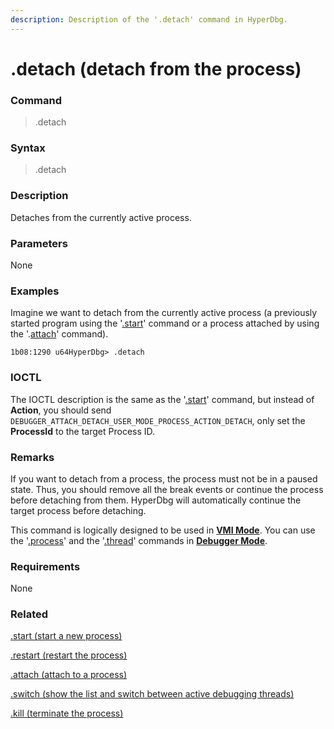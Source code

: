 ```yaml
---
description: Description of the '.detach' command in HyperDbg.
---
```


# .detach (detach from the process)

### Command

> .detach

### Syntax

> .detach

### Description

Detaches from the currently active process.

### Parameters

None

### Examples

Imagine we want to detach from the currently active process (a previously started program using the '[.start](https://docs.hyperdbg.org/commands/meta-commands/.start)' command or a process attached by using the '.[attach](https://docs.hyperdbg.org/commands/meta-commands/.attach)' command).

```
1b08:1290 u64HyperDbg> .detach
```

### IOCTL

The IOCTL description is the same as the '[.start](https://docs.hyperdbg.org/commands/meta-commands/.start)' command, but instead of **Action**, you should send `DEBUGGER_ATTACH_DETACH_USER_MODE_PROCESS_ACTION_DETACH`, only set the **ProcessId** to the target Process ID.

### Remarks

If you want to detach from a process, the process must not be in a paused state. Thus, you should remove all the break events or continue the process before detaching from them. HyperDbg will automatically continue the target process before detaching.

This command is logically designed to be used in [**VMI Mode**](https://docs.hyperdbg.org/using-hyperdbg/prerequisites/operation-modes#vmi-mode). You can use the '[.process](https://docs.hyperdbg.org/commands/meta-commands/.process)' and the '[.thread](https://docs.hyperdbg.org/commands/meta-commands/.thread)' commands in [**Debugger Mode**](https://docs.hyperdbg.org/using-hyperdbg/prerequisites/operation-modes#debugger-mode).

### Requirements

None

### Related

[.start (start a new process)](https://docs.hyperdbg.org/commands/meta-commands/.start)

[.restart (restart the process)](https://docs.hyperdbg.org/commands/meta-commands/.restart)

[.attach (attach to a process)](https://docs.hyperdbg.org/commands/meta-commands/.attach)

[.switch (show the list and switch between active debugging threads)](https://docs.hyperdbg.org/commands/meta-commands/.switch)

[.kill (terminate the process)](https://docs.hyperdbg.org/commands/meta-commands/.kill)
